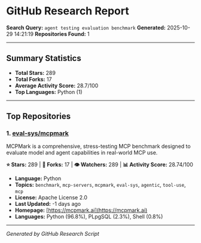 # GitHub Research Report

**Search Query:** `agent testing evaluation benchmark`
**Generated:** 2025-10-29 14:21:19
**Repositories Found:** 1

---

## Summary Statistics

- **Total Stars:** 289
- **Total Forks:** 17
- **Average Activity Score:** 28.7/100
- **Top Languages:** Python (1)

---

## Top Repositories

### 1. [eval-sys/mcpmark](https://github.com/eval-sys/mcpmark)

MCPMark is a comprehensive, stress-testing MCP benchmark designed to evaluate model and agent capabilities in real-world MCP use.

**⭐ Stars:** 289 | **🔱 Forks:** 17 | **👁️ Watchers:** 289 | **📊 Activity Score:** 28.74/100

- **Language:** Python
- **Topics:** `benchmark`, `mcp-servers`, `mcpmark`, `eval-sys`, `agentic`, `tool-use`, `mcp`
- **License:** Apache License 2.0
- **Last Updated:** -1 days ago
- **Homepage:** [https://mcpmark.ai](https://mcpmark.ai)
- **Languages:** Python (96.8%), PLpgSQL (2.3%), Shell (0.8%)

---

*Generated by GitHub Research Script*
